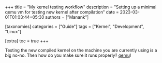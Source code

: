 +++
title = "My kernel testing workflow"
description = "Setting up a minimal qemu vm for testing new kernel after compilation"
date = 2023-03-01T01:03:44+05:30
authors = ["Manank"]

[taxonomies]
categories = ["Guide"]
tags = ["Kernel", "Development", "Linux"]

[extra]
toc = true
+++

Testing the new compiled kernel on the machine you are currently using is a big no-no.
Then how do you make sure it runs properly? [qemu](https://www.qemu.org/)!

<!-- more -->
